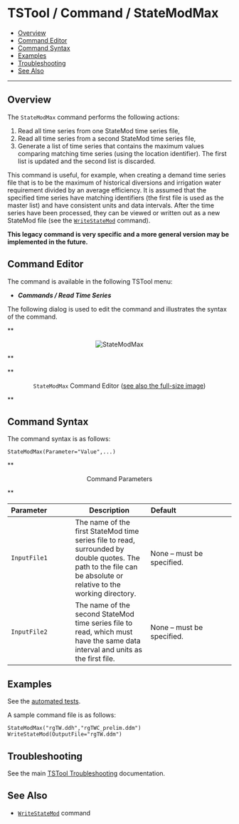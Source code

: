 # TSTool / Command / StateModMax #

*   [Overview](#overview)
*   [Command Editor](#command-editor)
*   [Command Syntax](#command-syntax)
*   [Examples](#examples)
*   [Troubleshooting](#troubleshooting)
*   [See Also](#see-also)

-------------------------

## Overview ##

The `StateModMax` command performs the following actions:

1.  Read all time series from one StateMod time series file,
2.  Read all time series from a second StateMod time series file,
3.  Generate a list of time series that contains the maximum values comparing
    matching time series (using the location identifier).
    The first list is updated and the second list is discarded.

This command is useful, for example, when creating a demand time series file that
is to be the maximum of historical diversions and irrigation water
requirement divided by an average efficiency.
It is assumed that the specified time series have matching identifiers (the
first file is used as the master list) and have consistent units and data intervals.
After the time series have been processed, they can be viewed or written out as a new StateMod file (see the
[`WriteStateMod`](../WriteStateMod/WriteStateMod.md) command).

**This legacy command is very specific and a more general version may be implemented in the future.**

## Command Editor ##

The command is available in the following TSTool menu:

*   ***Commands / Read Time Series***

The following dialog is used to edit the command and illustrates the syntax of the command.

**<p style="text-align: center;">
![StateModMax](StateModMax.png)
</p>**

**<p style="text-align: center;">
`StateModMax` Command Editor (<a href="../StateModMax.png">see also the full-size image</a>)
</p>**

## Command Syntax ##

The command syntax is as follows:

```text
StateModMax(Parameter="Value",...)
```
**<p style="text-align: center;">
Command Parameters
</p>**

|**Parameter**&nbsp;&nbsp;&nbsp;&nbsp;&nbsp;&nbsp;&nbsp;&nbsp;&nbsp;&nbsp;&nbsp;|**Description**|**Default**&nbsp;&nbsp;&nbsp;&nbsp;&nbsp;&nbsp;&nbsp;&nbsp;&nbsp;&nbsp;&nbsp;&nbsp;&nbsp;&nbsp;&nbsp;&nbsp;&nbsp;&nbsp;&nbsp;&nbsp;&nbsp;&nbsp;&nbsp;&nbsp;&nbsp;&nbsp;&nbsp;|
|--------------|-----------------|-----------------|
|`InputFile1`|The name of the first StateMod time series file to read, surrounded by double quotes.  The path to the file can be absolute or relative to the working directory.|None – must be specified.|
|`InputFile2`|The name of the second StateMod time series file to read, which must have the same data interval and units as the first file.|None – must be specified.|

## Examples ##

See the [automated tests](https://github.com/OpenCDSS/cdss-app-tstool-test/tree/master/test/commands/StateModMax).

A sample command file is as follows:

```text
StateModMax("rgTW.ddh","rgTWC_prelim.ddm")
WriteStateMod(OutputFile="rgTW.ddm")
```

## Troubleshooting ##

See the main [TSTool Troubleshooting](../../troubleshooting/troubleshooting.md) documentation.

## See Also ##

*   [`WriteStateMod`](../WriteStateMod/WriteStateMod.md) command
